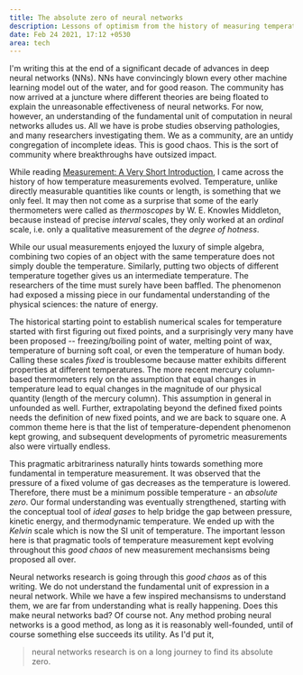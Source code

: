 ```yaml
---
title: The absolute zero of neural networks
description: Lessons of optimism from the history of measuring temperature
date: Feb 24 2021, 17:12 +0530
area: tech
---
```


I'm writing this at the end of a significant decade of advances in deep
neural networks (NNs). NNs have convincingly blown every other machine learning
model out of the water, and for good reason. The community has now arrived at
a juncture where different theories are being floated to explain the
unreasonable effectiveness of neural networks. For now, however, an understanding of the
fundamental unit of computation in neural networks alludes us. All we have is
probe studies observing pathologies, and many researchers investigating them. We
as a community, are an untidy congregation of incomplete ideas. This is good chaos.
This is the sort of community where breakthroughs have outsized impact.

While reading [Measurement: A Very Short Introduction](https://www.librarything.com/work/19217884/book/196759822), I came across the history of how temperature measurements
evolved. Temperature, unlike directly measurable quantities like counts or length,
is something that we only feel. It may then not come as a surprise that some
of the early thermometers were called as _thermoscopes_ by W. E. Knowles Middleton,
because instead of precise _interval_ scales, they only worked at an _ordinal_ scale,
i.e. only a qualitative measurement of the _degree of hotness_.

While our usual measurements enjoyed the luxury of simple algebra, combining two
copies of an object with the same temperature does not simply double the
temperature. Similarly, putting two objects of different temperature together
gives us an intermediate temperature. The researchers of the time must surely
have been baffled. The phenomenon had exposed a missing piece in our fundamental
understanding of the physical sciences: the nature of energy.

The historical starting point to establish numerical scales for temperature
started with first figuring out fixed points, and a surprisingly very many have
been proposed -- freezing/boiling point of water, melting point of wax, temperature
of burning soft coal, or even the temperature of human body. Calling these scales
_fixed_ is troublesome because matter exhibits different properties at different
temperatures. The more recent mercury column-based thermometers rely on the
assumption that equal changes in temperature lead to equal changes in the magnitude
of our physical quantity (length of the mercury column). This assumption in
general in unfounded as well. Further, extrapolating beyond the defined fixed
points needs the definition of new fixed points, and we are back to square one.
A common theme here is that the list of temperature-dependent phenomenon kept
growing, and subsequent developments of pyrometric measurements also were
virtually endless.

This pragmatic arbitrariness naturally hints towards something more fundamental
in temperature measurement. It was observed that the pressure of a fixed
volume of gas decreases as the temperature is lowered. Therefore, there must
be a minimum possible temperature - an _absolute zero_. Our formal understanding
was eventually strengthened, starting with the conceptual tool of _ideal gases_
to help bridge the gap between pressure, kinetic energy, and thermodynamic temperature. We ended up with the _Kelvin_ scale which is now the SI unit of temperature. The important lesson here is that pragmatic tools of temperature measurement kept evolving throughout
this _good chaos_ of new measurement mechansisms being proposed all over.

Neural networks research is going through this _good chaos_ as of this writing.
We do not understand the fundamental unit of expression in a neural network.
While we have a few inspired mechansisms to understand them, we are far from
understanding what is really happening. Does this make neural networks bad?
Of course not. Any method probing neural networks is a good method, as long as
it is reasonably well-founded, until of course something else succeeds its utility.
As I'd put it,

> neural networks research is on a long journey to find its absolute zero.
